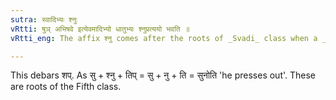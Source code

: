 ```yaml
---
sutra: स्वादिभ्यः श्नुः
vRtti: षुञ् अभिषवे इत्येवमादिभ्यो धातुभ्यः श्नुप्रत्ययो भवति ॥
vRtti_eng: The affix श्नु comes after the roots of _Svadi_ class when a _sarvadhatuka_ affix denoting an agent follows.

---
```

This debars शप्. As सु + श्नु + तिप् = सु + नु + ति = सुनोति 'he presses out'. These are roots of the Fifth class. 